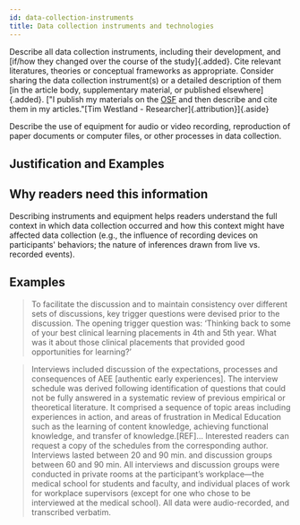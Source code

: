```yaml
---
id: data-collection-instruments
title: Data collection instruments and technologies
---
```

Describe all data collection instruments, including their development, and [if/how they changed over the course of the study]{.added}. Cite relevant literatures, theories or conceptual frameworks as appropriate. Consider sharing the data collection instrument(s) or a detailed description of them [in the article body, supplementary material, or published elsewhere]{.added}. ["I publish my materials on the [OSF](www.osf.io) and then describe and cite them in my articles."[Tim Westland - Researcher]{.attribution}]{.aside}

Describe the use of equipment for audio or video recording, reproduction of paper documents or computer files, or other processes in data collection.

## Justification and Examples

## Why readers need this information

Describing instruments and equipment helps readers understand the full context in which data collection occurred and how this context might have affected data collection (e.g., the influence of recording devices on participants' behaviors; the nature of inferences drawn from live vs. recorded events).

## Examples

> To facilitate the discussion and to maintain consistency over different sets of discussions, key trigger questions were devised prior to the discussion. The opening trigger question was: ‘Thinking back to some of your best clinical learning placements in 4th and 5th year. What was it about those clinical placements that provided good opportunities for learning?’

> Interviews included discussion of the expectations, processes and consequences of AEE [authentic early experiences]. The interview schedule was derived following identification of questions that could not be fully answered in a systematic review of previous empirical or theoretical literature. It comprised a sequence of topic areas including experiences in action, and areas of frustration in Medical Education such as the learning of content knowledge, achieving functional knowledge, and transfer of knowledge.[REF]... Interested readers can request a copy of the schedules from the corresponding author. Interviews lasted between 20 and 90 min. and discussion groups between 60 and 90 min. All interviews and discussion groups were conducted in private rooms at the participant’s workplace—the medical school for students and faculty, and individual places of work for workplace supervisors (except for one who chose to be interviewed at the medical school). All data were audio-recorded, and transcribed verbatim.
